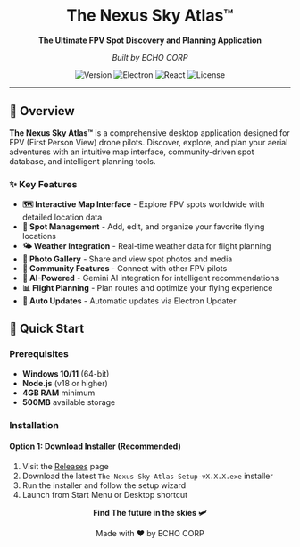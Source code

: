 <div align="center">
  <h1>The Nexus Sky Atlas™</h1>
  <p><strong>The Ultimate FPV Spot Discovery and Planning Application</strong></p>
  <p><em>Built by ECHO CORP</em></p>

  ![Version](https://img.shields.io/badge/version-1.0.0-blue.svg)
  ![Electron](https://img.shields.io/badge/Electron-38.1.2-47848F.svg)
  ![React](https://img.shields.io/badge/React-18.3.1-61DAFB.svg)
  ![License](https://img.shields.io/badge/license-ISC-green.svg)
</div>

---

## 🌟 Overview

**The Nexus Sky Atlas™** is a comprehensive desktop application designed for FPV (First Person View) drone pilots. Discover, explore, and plan your aerial adventures with an intuitive map interface, community-driven spot database, and intelligent planning tools.

### ✨ Key Features

- **🗺️ Interactive Map Interface** - Explore FPV spots worldwide with detailed location data
- **📍 Spot Management** - Add, edit, and organize your favorite flying locations
- **🌤️ Weather Integration** - Real-time weather data for flight planning
- **📸 Photo Gallery** - Share and view spot photos and media
- **👥 Community Features** - Connect with other FPV pilots
- **🤖 AI-Powered** - Gemini AI integration for intelligent recommendations
- **📊 Flight Planning** - Plan routes and optimize your flying experience
- **🔄 Auto Updates** - Automatic updates via Electron Updater

## 🚀 Quick Start

### Prerequisites

- **Windows 10/11** (64-bit)
- **Node.js** (v18 or higher)
- **4GB RAM** minimum
- **500MB** available storage

### Installation

#### Option 1: Download Installer (Recommended)
1. Visit the [Releases](https://github.com/mrelive/the-nexus-sky-atlas/releases) page
2. Download the latest `The-Nexus-Sky-Atlas-Setup-vX.X.X.exe` installer
3. Run the installer and follow the setup wizard
4. Launch from Start Menu or Desktop shortcut


<div align="center">
  <p><strong>Find The future in the skies 🛩️</strong></p>
  <p>Made with ❤️ by ECHO CORP</p>
</div>
